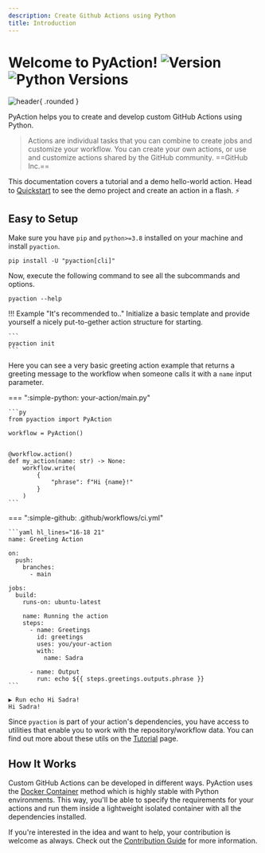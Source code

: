 ```yaml
---
description: Create Github Actions using Python
title: Introduction
---
```


# Welcome to PyAction! ![Version](https://img.shields.io/pypi/v/pyaction?logo=pypi&logoColor=949DA5&label=Version&labelColor=2A3035&color=4539d0) ![Python Versions](https://img.shields.io/pypi/pyversions/pyaction?logo=python&logoColor=949DA5&label=Python&labelColor=2A3035&color=4539d0)

![header](img/header.svg){ .rounded }

PyAction helps you to create and develop custom GitHub Actions using Python.

> Actions are individual tasks that you can combine to create jobs and customize your workflow. You can create your own actions, or use and customize actions shared by the GitHub community. ==GitHub Inc.==

This documentation covers a tutorial and a demo hello-world action. Head to [Quickstart](quickstart.md) to see the demo project and create an action in a flash. :zap:

## Easy to Setup
Make sure you have `pip` and `python>=3.8` installed on your machine and install `pyaction`.

```
pip install -U "pyaction[cli]"
```

Now, execute the following command to see all the subcommands and options.
```
pyaction --help
```

!!! Example "It's recommended to.."
    Initialize a basic template and provide yourself a nicely put-to-gether action structure for starting.

    ```
    pyaction init
    ```

Here you can see a very basic greeting action example that returns a greeting message to the workflow when someone calls it with a `name` input parameter.

=== ":simple-python: your-action/main.py"

    ```py
    from pyaction import PyAction

    workflow = PyAction()


    @workflow.action()
    def my_action(name: str) -> None:
        workflow.write(
            {
                "phrase": f"Hi {name}!"
            }
        )
    ```

=== ":simple-github: .github/workflows/ci.yml"

    ```yaml hl_lines="16-18 21"
    name: Greeting Action

    on:
      push:
        branches:
          - main

    jobs:
      build:
        runs-on: ubuntu-latest

        name: Running the action
        steps:
          - name: Greetings
            id: greetings
            uses: you/your-action
            with:
              name: Sadra

          - name: Output
            run: echo ${{ steps.greetings.outputs.phrase }}
    ```

```plaintext title="Output" linenums="1"
▶ Run echo Hi Sadra!
Hi Sadra!
```

Since `pyaction` is part of your action's dependencies, you have access to utilities that enable you to work with the repository/workflow data. You can find out more about these utils on the [Tutorial](tutorial.md) page.

## How It Works
Custom GitHub Actions can be developed in different ways. PyAction uses the [Docker Container](https://docs.github.com/en/actions/creating-actions/about-custom-actions#docker-container-actions) method which is highly stable with Python environments. This way, you'll be able to specify the requirements for your actions and run them inside a lightweight isolated container with all the dependencies installed.

If you're interested in the idea and want to help, your contribution is welcome as always. Check out the [Contribution Guide](contributing.md) for more information.
